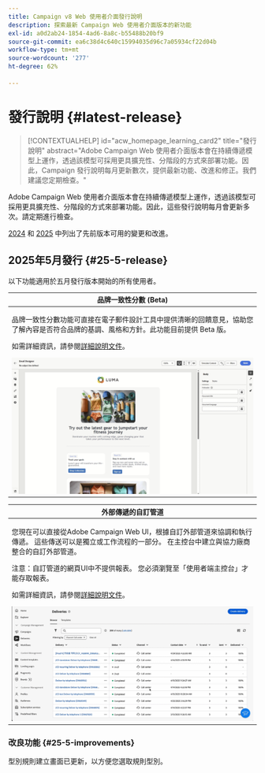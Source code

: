 ```yaml
---
title: Campaign v8 Web 使用者介面發行說明
description: 探索最新 Campaign Web 使用者介面版本的新功能
exl-id: a0d2ab24-1854-4ad6-8a8c-b55488b20bf9
source-git-commit: ea6c38d4c640c15994035d96c7a05934cf22d04b
workflow-type: tm+mt
source-wordcount: '277'
ht-degree: 62%

---
```


# 發行說明 {#latest-release}

>[!CONTEXTUALHELP]
>id="acw_homepage_learning_card2"
>title="發行說明"
>abstract="Adobe Campaign Web 使用者介面版本會在持續傳遞模型上運作，透過該模型可採用更具擴充性、分階段的方式來部署功能。因此，Campaign 發行說明每月更新數次，提供最新功能、改進和修正。我們建議您定期檢查。"

Adobe Campaign Web 使用者介面版本會在持續傳遞模型上運作，透過該模型可採用更具擴充性、分階段的方式來部署功能。因此，這些發行說明每月會更新多次。請定期進行檢查。

[2024](release-notes-24.md) 和 [2025](release-notes-25.md) 中列出了先前版本可用的變更和改進。

## 2025年5月發行 {#25-5-release}

以下功能適用於五月發行版本開始的所有使用者。

<table>
<thead>
<tr>
<th><strong>品牌一致性分數 (Beta)</strong><br/></th>
</tr>
</thead>
<tbody>
<tr>
<td>
<p>品牌一致性分數功能可直接在電子郵件設計工具中提供清晰的回饋意見，協助您了解內容是否符合品牌的基調、風格和方針。此功能目前提供 Beta 版。</p>
<p>如需詳細資訊，請參閱<a href="../content/brands-score.md">詳細說明文件</a>。</p>
<img src="assets/do-not-localize/brand-score.gif">
</td>
</tr>
</tbody>
</table>

<table>
<thead>
<tr>
<th><strong>外部傳遞的自訂管道</strong><br/></th>
</tr>
</thead>
<tbody>
<tr>
<td>
<p>您現在可以直接從Adobe Campaign Web UI，根據自訂外部管道來協調和執行傳遞。 這些傳送可以是獨立或工作流程的一部分。 在主控台中建立與協力廠商整合的自訂外部管道。</p>
<p>注意：自訂管道的網頁UI中不提供報表。 您必須瀏覽至「使用者端主控台」才能存取報表。</p>
<p>如需詳細資訊，請參閱<a href="../call-center/gs-custom-channel.md">詳細說明文件</a>。</p>
<img src="assets/do-not-localize/custom-channel.gif">
</td>
</tr>
</tbody>
</table>

### 改良功能 {#25-5-improvements}

型別規則建立畫面已更新，以方便您選取規則型別。
